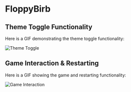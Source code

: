 # FloppyBirb

## Theme Toggle Functionality

Here is a GIF demonstrating the theme toggle functionality:

![Theme Toggle](https://github.com/username/repository/raw/branch/path/to/theme-toggle.gif)

## Game Interaction & Restarting

Here is a GIF showing the game and restarting functionality:

![Game Interaction](https://github.com/username/repository/raw/branch/path/to/game-interaction.gif)
